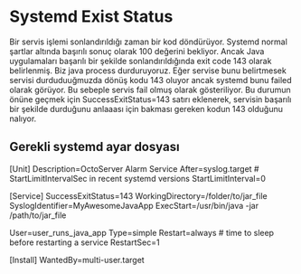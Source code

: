 # Systemd Exist Status

Bir servis işlemi sonlandırıldığı zaman bir kod döndürüyor. Systemd normal şartlar altında başırılı sonuç olarak 100 değerini bekliyor. 
Ancak Java uygulamaları başarılı bir şekilde  sonlandırıldığında exit code 143 olarak belirlenmiş. Biz java process durduruyoruz.
Eğer servise bunu belirtmesek servisi durduduuğmuzda dönüş kodu 143 oluyor ancak systemd bunu failed olarak görüyor. Bu sebeple servis fail olmuş olarak gösteriliyor.
Bu durumun önüne geçmek için  SuccessExitStatus=143 satırı eklenerek, servisin başarılı bir şekilde durduğunu anlaaası için bakması gereken kodun 143 olduğunu  nalıyor.

Gerekli systemd ayar dosyası
------------------------------------------------------------------------------------------

\[Unit]
Description=OctoServer Alarm Service
After=syslog.target
\# StartLimitIntervalSec in recent systemd versions
StartLimitInterval=0

\[Service]
SuccessExitStatus=143
WorkingDirectory=/folder/to/jar_file
SyslogIdentifier=MyAwesomeJavaApp
ExecStart=/usr/bin/java -jar /path/to/jar_file

User=user_runs_java_app
Type=simple
Restart=always
\# time to sleep before restarting a service
RestartSec=1

\[Install]
WantedBy=multi-user.target